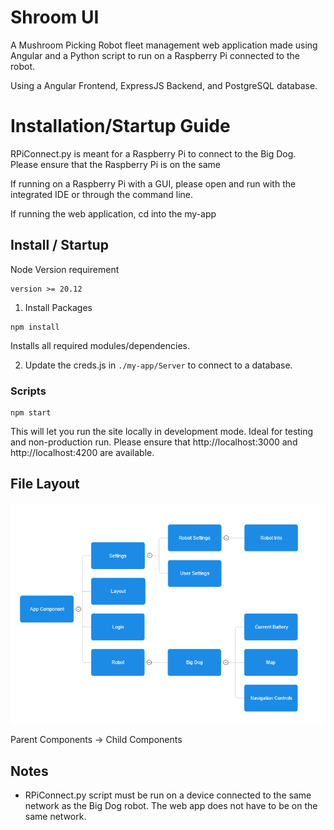 # Shroom UI
A Mushroom Picking Robot fleet management web application made using Angular and a Python script to run on a Raspberry Pi connected to the robot.

Using a Angular Frontend, ExpressJS Backend, and PostgreSQL database.

# Installation/Startup Guide
RPiConnect.py is meant for a Raspberry Pi to connect to the Big Dog. Please ensure that the Raspberry Pi is on the same 

If running on a Raspberry Pi with a GUI, please open and run with the integrated IDE or through the command line.


If running the web application, cd into the my-app


## Install / Startup

Node Version requirement
```
version >= 20.12
```

1. Install Packages
```
npm install
```
Installs all required modules/dependencies.

2. Update the creds.js in `./my-app/Server` to connect to a database.

### Scripts
```
npm start
```
This will let you run the site locally in development mode.
Ideal for testing and non-production run.
Please ensure that http://localhost:3000 and http://localhost:4200 are available.

## File Layout
![componentLayout](image.png)

Parent Components -> Child Components

## Notes
* RPiConnect.py script must be run on a device connected to the same network as the Big Dog robot. The web app does not have to be on the same network.


